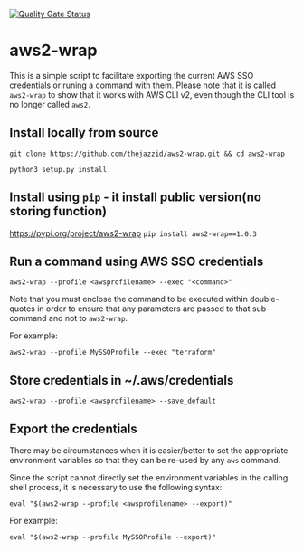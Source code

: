 [![Quality Gate Status](https://sonarcloud.io/api/project_badges/measure?project=linaro-its_aws2-wrap&metric=alert_status)](https://sonarcloud.io/dashboard?id=linaro-its_aws2-wrap)

# aws2-wrap
This is a simple script to facilitate exporting the current AWS SSO credentials or runing a command with them. Please note that it is called `aws2-wrap` to show that it works with AWS CLI v2, even though the CLI tool is no longer called `aws2`.

## Install locally from source

`git clone https://github.com/thejazzid/aws2-wrap.git && cd aws2-wrap`

`python3 setup.py install`

## Install using `pip` - it install public version(no storing function)
https://pypi.org/project/aws2-wrap
`pip install aws2-wrap==1.0.3`

## Run a command using AWS SSO credentials

`aws2-wrap --profile <awsprofilename> --exec "<command>"`

Note that you must enclose the command to be executed within double-quotes in order to ensure that any parameters are passed to that sub-command and not to `aws2-wrap`.

For example:

`aws2-wrap --profile MySSOProfile --exec "terraform"`

## Store credentials in ~/.aws/credentials

`aws2-wrap --profile <awsprofilename> --save_default`


## Export the credentials

There may be circumstances when it is easier/better to set the appropriate environment variables so that they can be re-used by any `aws` command.

Since the script cannot directly set the environment variables in the calling shell process, it is necessary to use the following syntax:

`eval "$(aws2-wrap --profile <awsprofilename> --export)"`

For example:

`eval "$(aws2-wrap --profile MySSOProfile --export)"`
